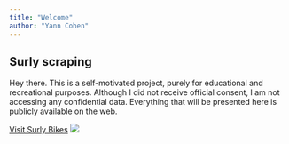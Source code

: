 ```yaml
---
title: "Welcome"
author: "Yann Cohen"
---
```


## Surly scraping

Hey there. This is a self-motivated project, purely for educational and recreational purposes.
Although I did not receive official consent, I am not accessing any confidential data.
Everything that will be presented here is publicly available on the web.

[Visit Surly Bikes](https://surlybikes.com)
![](https://encrypted-tbn0.gstatic.com/images?q=tbn:ANd9GcTVOkNjLZahU6rUGxOwn26WmX3-u9QMIKxpAg&s)

